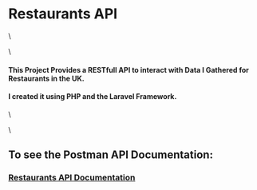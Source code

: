 # Restaurants API

\

\

#### This Project Provides a RESTfull API to interact with Data I Gathered for Restaurants in the UK.

#### I created it using PHP and the Laravel Framework.

\

\

## To see the Postman API Documentation:

### <a href="https://documenter.getpostman.com/view/36788974/2sA3kVkgdv">Restaurants API Documentation</a>
